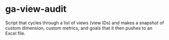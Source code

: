 # ga-view-audit
Script that cycles through a list of views (view IDs) and makes a snapshot of custom dimension, custom metrics, and goals that it then pushes to an Excel file.

